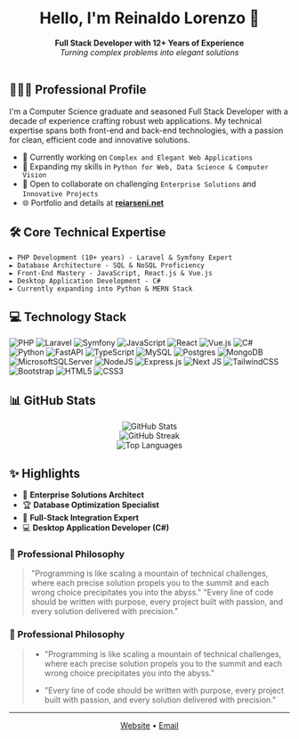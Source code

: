 <h1 align="center">Hello, I'm Reinaldo Lorenzo 👋</h1>

<div align="center">
  <b>Full Stack Developer with 12+ Years of Experience</b><br>
  <i>Turning complex problems into elegant solutions</i>
</div>

<br/>

## 👨🏻‍💻 Professional Profile

I'm a Computer Science graduate and seasoned Full Stack Developer with a decade of experience crafting robust web applications. My technical expertise spans both front-end and back-end technologies, with a passion for clean, efficient code and innovative solutions.

- 🔭 Currently working on `Complex and Elegant Web Applications`
- 🌱 Expanding my skills in `Python for Web, Data Science & Computer Vision`
- 👯 Open to collaborate on challenging `Enterprise Solutions` and `Innovative Projects`
- 🌐 Portfolio and details at **[reiarseni.net](https://reiarseni.net/)**

## 🛠️ Core Technical Expertise

```
► PHP Development (10+ years) - Laravel & Symfony Expert
► Database Architecture - SQL & NoSQL Proficiency 
► Front-End Mastery - JavaScript, React.js & Vue.js
► Desktop Application Development - C#
► Currently expanding into Python & MERN Stack
```

## 💻 Technology Stack

![PHP](https://img.shields.io/badge/php-%23777BB4.svg?style=for-the-badge&logo=php&logoColor=white) 
![Laravel](https://img.shields.io/badge/laravel-%23FF2D20.svg?style=for-the-badge&logo=laravel&logoColor=white) 
![Symfony](https://img.shields.io/badge/symfony-%23000000.svg?style=for-the-badge&logo=symfony&logoColor=white)
![JavaScript](https://img.shields.io/badge/javascript-%23323330.svg?style=for-the-badge&logo=javascript&logoColor=%23F7DF1E) 
![React](https://img.shields.io/badge/react-%2320232a.svg?style=for-the-badge&logo=react&logoColor=%2361DAFB) 
![Vue.js](https://img.shields.io/badge/vue.js-%2335495e.svg?style=for-the-badge&logo=vuedotjs&logoColor=%234FC08D)
![C#](https://img.shields.io/badge/c%23-%23239120.svg?style=for-the-badge&logo=csharp&logoColor=white) 
![Python](https://img.shields.io/badge/python-3670A0?style=for-the-badge&logo=python&logoColor=ffdd54)
![FastAPI](https://img.shields.io/badge/FastAPI-005571?style=for-the-badge&logo=fastapi)
![TypeScript](https://img.shields.io/badge/typescript-%23007ACC.svg?style=for-the-badge&logo=typescript&logoColor=white)
![MySQL](https://img.shields.io/badge/mysql-%2300000f.svg?style=for-the-badge&logo=mysql&logoColor=white) 
![Postgres](https://img.shields.io/badge/postgres-%23316192.svg?style=for-the-badge&logo=postgresql&logoColor=white) 
![MongoDB](https://img.shields.io/badge/MongoDB-%234ea94b.svg?style=for-the-badge&logo=mongodb&logoColor=white)
![MicrosoftSQLServer](https://img.shields.io/badge/Microsoft%20SQL%20Server-CC2927?style=for-the-badge&logo=microsoft%20sql%20server&logoColor=white)
![NodeJS](https://img.shields.io/badge/node.js-6DA55F?style=for-the-badge&logo=node.js&logoColor=white) 
![Express.js](https://img.shields.io/badge/express.js-%23404d59.svg?style=for-the-badge&logo=express&logoColor=%2361DAFB)
![Next JS](https://img.shields.io/badge/Next-black?style=for-the-badge&logo=next.js&logoColor=white)
![TailwindCSS](https://img.shields.io/badge/tailwindcss-%2338B2AC.svg?style=for-the-badge&logo=tailwind-css&logoColor=white)
![Bootstrap](https://img.shields.io/badge/bootstrap-%238511FA.svg?style=for-the-badge&logo=bootstrap&logoColor=white)
![HTML5](https://img.shields.io/badge/html5-%23E34F26.svg?style=for-the-badge&logo=html5&logoColor=white) 
![CSS3](https://img.shields.io/badge/css3-%231572B6.svg?style=for-the-badge&logo=css3&logoColor=white)

## 📊 GitHub Stats

<div align="center">
  <img src="https://github-readme-stats.vercel.app/api?username=reiarseni&theme=dark&hide_border=false&include_all_commits=true" alt="GitHub Stats" /><br/>
  <img src="https://github-readme-streak-stats.herokuapp.com/?user=reiarseni&theme=dark&hide_border=false" alt="GitHub Streak" /><br/>
  <img src="https://github-readme-stats.vercel.app/api/top-langs/?username=reiarseni&theme=dark&hide_border=false&include_all_commits=true&count_private=true&layout=compact" alt="Top Languages" />
</div>

## ✨ Highlights

- 💼 **Enterprise Solutions Architect**
- 🏆 **Database Optimization Specialist**
- 🔧 **Full-Stack Integration Expert**
- 💻 **Desktop Application Developer (C#)**

### 🌟 Professional Philosophy
> "Programming is like scaling a mountain of technical challenges, where each precise solution propels you to the summit and each wrong choice precipitates you into the abyss."
> "Every line of code should be written with purpose, every project built with passion, and every solution delivered with precision."
> 

### 🌟 Professional Philosophy

> - "Programming is like scaling a mountain of technical challenges, where each precise solution propels you to the summit and each wrong choice precipitates you into the abyss."
> 
> - "Every line of code should be written with purpose, every project built with passion, and every solution delivered with precision."

---

<div align="center">
  <a href="https://reiarseni.net/">Website</a> •
  <a href="mailto:reiarseni@gmail.com">Email</a>
</div>
